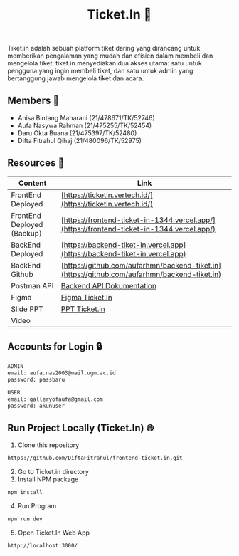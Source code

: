 <strong><h1 align="center">Ticket.In 🎫</h1></strong><br>

Tiket.in adalah sebuah platform tiket daring yang dirancang untuk memberikan pengalaman yang mudah dan efisien 
dalam membeli dan mengelola tiket. tiket.in menyediakan dua akses utama: satu untuk pengguna yang ingin membeli tiket, dan satu untuk admin yang bertanggung jawab mengelola tiket dan acara.

## Members 🦰
* Anisa Bintang Maharani (21/478671/TK/52746)
* Aufa Nasywa Rahman (21/475255/TK/52454)
* Daru Okta Buana (21/475397/TK/52480)
* Difta Fitrahul Qihaj (21/480096/TK/52975) <br>

## Resources 📗
| Content | Link |
| --- | --- |
| FrontEnd Deployed | [https://ticketin.vertech.id/](https://ticketin.vertech.id/) |
| FrontEnd Deployed (Backup) | [https://frontend-ticket-in-1344.vercel.app/](https://frontend-ticket-in-1344.vercel.app/) |
| BackEnd Deployed | [https://backend-tiket-in.vercel.app](https://backend-tiket-in.vercel.app) |
| BackEnd Github | [https://github.com/aufarhmn/backend-tiket.in](https://github.com/aufarhmn/backend-tiket.in) |
| Postman API | [Backend API Dokumentation](https://www.postman.com/aufarhmn/workspace/tiket-in/collection/24138340-4086676b-711e-4de4-a817-42f1d31bb838?action=share&creator=24138340) |
| Figma | [Figma Ticket.In](https://www.figma.com/file/er08vyAtQ0sa2jUPql4tzw/Website-Event-Ticketing-(Community)?type=design&node-id=304%3A3&mode=design&t=VYVMMGikEEyarKRk-1) |
| Slide PPT | [PPT Ticket.in](https://www.canva.com/design/DAFznwImXbU/CZBHuyrEJPlXawNl3lcoPQ/edit?utm_content=DAFznwImXbU&utm_campaign=designshare&utm_medium=link2&utm_source=sharebutton) |
| Video | |

## Accounts for Login 🔒
```bash
ADMIN
email: aufa.nas2003@mail.ugm.ac.id
password: passbaru

USER
email: galleryofaufa@gmail.com
password: akunuser
```

## Run Project Locally (Ticket.In) 🌐
   1. Clone this repository
```bash
https://github.com/DiftaFitrahul/frontend-ticket.in.git
```
   2. Go to Ticket.in directory
   3. Install NPM package
```bash
npm install
```
   4. Run Program
```bash
npm run dev
```
   5. Open Ticket.In Web App
```bash
http://localhost:3000/
```
